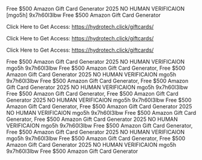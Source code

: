 Free $500 Amazon Gift Card Generator 2025 NO HUMAN VERIFICAION [mgo5h] 9x7h60l3lbw Free $500 Amazon Gift Card Generator

Click Here to Get Access: https://hydrotech.click/giftcards/

Click Here to Get Access: https://hydrotech.click/giftcards/

Click Here to Get Access: https://hydrotech.click/giftcards/

Free $500 Amazon Gift Card Generator 2025 NO HUMAN VERIFICAION mgo5h 9x7h60l3lbw Free $500 Amazon Gift Card Generator, Free $500 Amazon Gift Card Generator 2025 NO HUMAN VERIFICAION mgo5h 9x7h60l3lbw Free $500 Amazon Gift Card Generator, Free $500 Amazon Gift Card Generator 2025 NO HUMAN VERIFICAION mgo5h 9x7h60l3lbw Free $500 Amazon Gift Card Generator, Free $500 Amazon Gift Card Generator 2025 NO HUMAN VERIFICAION mgo5h 9x7h60l3lbw Free $500 Amazon Gift Card Generator, Free $500 Amazon Gift Card Generator 2025 NO HUMAN VERIFICAION mgo5h 9x7h60l3lbw Free $500 Amazon Gift Card Generator, Free $500 Amazon Gift Card Generator 2025 NO HUMAN VERIFICAION mgo5h 9x7h60l3lbw Free $500 Amazon Gift Card Generator, Free $500 Amazon Gift Card Generator 2025 NO HUMAN VERIFICAION mgo5h 9x7h60l3lbw Free $500 Amazon Gift Card Generator, Free $500 Amazon Gift Card Generator 2025 NO HUMAN VERIFICAION mgo5h 9x7h60l3lbw Free $500 Amazon Gift Card Generator
